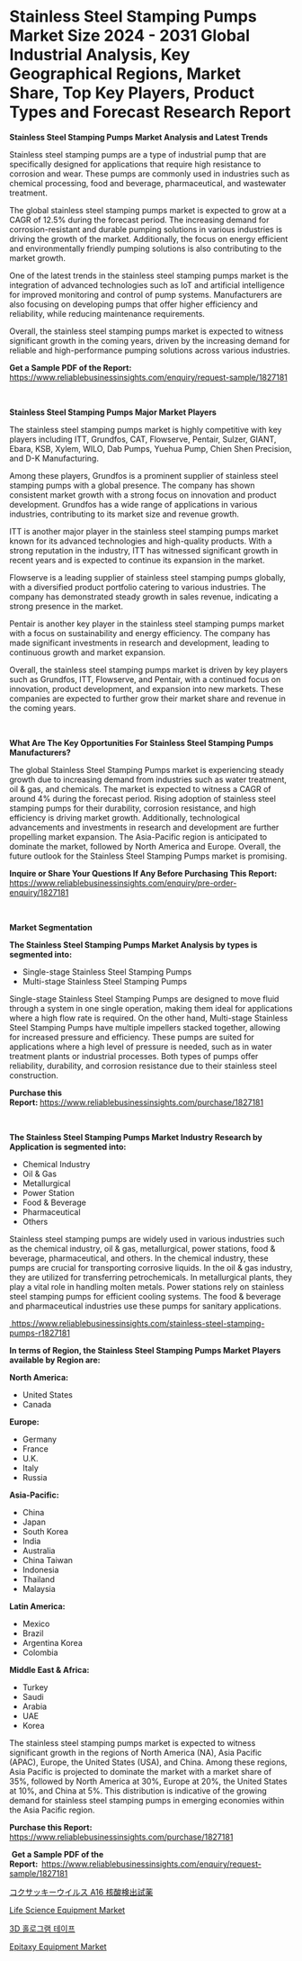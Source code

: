 <p><h1>Stainless Steel Stamping Pumps Market Size 2024 - 2031 Global Industrial Analysis, Key Geographical Regions, Market Share, Top Key Players, Product Types and Forecast Research Report</h1></p><p><strong>Stainless Steel Stamping Pumps Market Analysis and Latest Trends</strong></p>
<p><p>Stainless steel stamping pumps are a type of industrial pump that are specifically designed for applications that require high resistance to corrosion and wear. These pumps are commonly used in industries such as chemical processing, food and beverage, pharmaceutical, and wastewater treatment.</p><p>The global stainless steel stamping pumps market is expected to grow at a CAGR of 12.5% during the forecast period. The increasing demand for corrosion-resistant and durable pumping solutions in various industries is driving the growth of the market. Additionally, the focus on energy efficient and environmentally friendly pumping solutions is also contributing to the market growth.</p><p>One of the latest trends in the stainless steel stamping pumps market is the integration of advanced technologies such as IoT and artificial intelligence for improved monitoring and control of pump systems. Manufacturers are also focusing on developing pumps that offer higher efficiency and reliability, while reducing maintenance requirements.</p><p>Overall, the stainless steel stamping pumps market is expected to witness significant growth in the coming years, driven by the increasing demand for reliable and high-performance pumping solutions across various industries.</p></p>
<p><strong>Get a Sample PDF of the Report:&nbsp;</strong> <a href="https://www.reliablebusinessinsights.com/enquiry/request-sample/1827181">https://www.reliablebusinessinsights.com/enquiry/request-sample/1827181</a></p>
<p>&nbsp;</p>
<p><strong>Stainless Steel Stamping Pumps Major Market Players</strong></p>
<p><p>The stainless steel stamping pumps market is highly competitive with key players including ITT, Grundfos, CAT, Flowserve, Pentair, Sulzer, GIANT, Ebara, KSB, Xylem, WILO, Dab Pumps, Yuehua Pump, Chien Shen Precision, and D-K Manufacturing. </p><p>Among these players, Grundfos is a prominent supplier of stainless steel stamping pumps with a global presence. The company has shown consistent market growth with a strong focus on innovation and product development. Grundfos has a wide range of applications in various industries, contributing to its market size and revenue growth. </p><p>ITT is another major player in the stainless steel stamping pumps market known for its advanced technologies and high-quality products. With a strong reputation in the industry, ITT has witnessed significant growth in recent years and is expected to continue its expansion in the market.</p><p>Flowserve is a leading supplier of stainless steel stamping pumps globally, with a diversified product portfolio catering to various industries. The company has demonstrated steady growth in sales revenue, indicating a strong presence in the market.</p><p>Pentair is another key player in the stainless steel stamping pumps market with a focus on sustainability and energy efficiency. The company has made significant investments in research and development, leading to continuous growth and market expansion.</p><p>Overall, the stainless steel stamping pumps market is driven by key players such as Grundfos, ITT, Flowserve, and Pentair, with a continued focus on innovation, product development, and expansion into new markets. These companies are expected to further grow their market share and revenue in the coming years.</p></p>
<p>&nbsp;</p>
<p><strong>What Are The Key Opportunities For Stainless Steel Stamping Pumps Manufacturers?</strong></p>
<p><p>The global Stainless Steel Stamping Pumps market is experiencing steady growth due to increasing demand from industries such as water treatment, oil & gas, and chemicals. The market is expected to witness a CAGR of around 4% during the forecast period. Rising adoption of stainless steel stamping pumps for their durability, corrosion resistance, and high efficiency is driving market growth. Additionally, technological advancements and investments in research and development are further propelling market expansion. The Asia-Pacific region is anticipated to dominate the market, followed by North America and Europe. Overall, the future outlook for the Stainless Steel Stamping Pumps market is promising.</p></p>
<p><strong>Inquire or Share Your Questions If Any Before Purchasing This Report:</strong> <a href="https://www.reliablebusinessinsights.com/enquiry/pre-order-enquiry/1827181">https://www.reliablebusinessinsights.com/enquiry/pre-order-enquiry/1827181</a></p>
<p>&nbsp;</p>
<p><strong>Market Segmentation</strong></p>
<p><strong>The Stainless Steel Stamping Pumps Market Analysis by types is segmented into:</strong></p>
<p><ul><li>Single-stage Stainless Steel Stamping Pumps</li><li>Multi-stage Stainless Steel Stamping Pumps</li></ul></p>
<p><p>Single-stage Stainless Steel Stamping Pumps are designed to move fluid through a system in one single operation, making them ideal for applications where a high flow rate is required. On the other hand, Multi-stage Stainless Steel Stamping Pumps have multiple impellers stacked together, allowing for increased pressure and efficiency. These pumps are suited for applications where a high level of pressure is needed, such as in water treatment plants or industrial processes. Both types of pumps offer reliability, durability, and corrosion resistance due to their stainless steel construction.</p></p>
<p><strong>Purchase this Report:&nbsp;</strong><a href="https://www.reliablebusinessinsights.com/purchase/1827181">https://www.reliablebusinessinsights.com/purchase/1827181</a></p>
<p>&nbsp;</p>
<p><strong>The Stainless Steel Stamping Pumps Market Industry Research by Application is segmented into:</strong></p>
<p><ul><li>Chemical Industry</li><li>Oil & Gas</li><li>Metallurgical</li><li>Power Station</li><li>Food & Beverage</li><li>Pharmaceutical</li><li>Others</li></ul></p>
<p><p>Stainless steel stamping pumps are widely used in various industries such as the chemical industry, oil & gas, metallurgical, power stations, food & beverage, pharmaceutical, and others. In the chemical industry, these pumps are crucial for transporting corrosive liquids. In the oil & gas industry, they are utilized for transferring petrochemicals. In metallurgical plants, they play a vital role in handling molten metals. Power stations rely on stainless steel stamping pumps for efficient cooling systems. The food & beverage and pharmaceutical industries use these pumps for sanitary applications.</p></p>
<p><a href="https://www.reliablebusinessinsights.com/stainless-steel-stamping-pumps-r1827181">&nbsp;https://www.reliablebusinessinsights.com/stainless-steel-stamping-pumps-r1827181</a></p>
<p><strong>In terms of Region, the Stainless Steel Stamping Pumps Market Players available by Region are:</strong></p>
<p>
    <p> <strong> North America: </strong>
        <ul>
            <li>United States</li>
            <li>Canada</li>
        </ul>
        </p> 
    <p> <strong> Europe: </strong>
        <ul>
            <li>Germany</li>
            <li>France</li>
            <li>U.K.</li>
            <li>Italy</li>
            <li>Russia</li>
        </ul>
        </p> 
    <p> <strong> Asia-Pacific: </strong>
        <ul>
            <li>China</li>
            <li>Japan</li>
            <li>South Korea</li>
            <li>India</li>
            <li>Australia</li>
            <li>China Taiwan</li>
            <li>Indonesia</li>
            <li>Thailand</li>
            <li>Malaysia</li>
        </ul>
        </p> 
    <p> <strong> Latin America: </strong>
        <ul>
            <li>Mexico</li>
            <li>Brazil</li>
            <li>Argentina Korea</li>
            <li>Colombia</li>
        </ul>
        </p> 
    <p> <strong> Middle East & Africa: </strong>
        <ul>
            <li>Turkey</li>
            <li>Saudi</li>
            <li>Arabia</li>
            <li>UAE</li>
            <li>Korea</li>
        </ul>
    </p>
    </p>
<p><p>The stainless steel stamping pumps market is expected to witness significant growth in the regions of North America (NA), Asia Pacific (APAC), Europe, the United States (USA), and China. Among these regions, Asia Pacific is projected to dominate the market with a market share of 35%, followed by North America at 30%, Europe at 20%, the United States at 10%, and China at 5%. This distribution is indicative of the growing demand for stainless steel stamping pumps in emerging economies within the Asia Pacific region.</p></p>
<p><strong>Purchase this Report: </strong><a href="https://www.reliablebusinessinsights.com/purchase/1827181">https://www.reliablebusinessinsights.com/purchase/1827181</a></p>
<p>&nbsp;<strong>Get a Sample PDF of the Report:&nbsp;&nbsp;</strong><a href="https://www.reliablebusinessinsights.com/enquiry/request-sample/1827181">https://www.reliablebusinessinsights.com/enquiry/request-sample/1827181</a></p>
<p><strong></strong></p>
<p><p><a href="https://github.com/LizaHeller2023/Market-Research-Report-List-1/blob/main/2387057163444.md">コクサッキーウイルス A16 核酸検出試薬</a></p><p><a href="https://github.com/derrinmiltonellis35gcl/Market-Research-Report-List-3/blob/main/life-science-equipment-market.md">Life Science Equipment Market</a></p><p><a href="https://github.com/sarassiksa/Market-Research-Report-List-1/blob/main/7422965175921.md">3D 홀로그램 테이프</a></p><p><a href="https://github.com/Sherrillcrooksxa8i18ucf2m/Market-Research-Report-List-3/blob/main/epitaxy-equipment-market.md">Epitaxy Equipment Market</a></p></p>